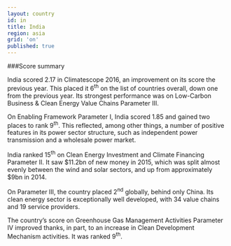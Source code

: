 ```yaml
---
layout: country
id: in
title: India
region: asia
grid: 'on'
published: true
---
```




###Score summary

India scored 2.17 in Climatescope 2016, an improvement on its score the previous year. This placed it 6<sup>th</sup> on the list of countries overall, down one from the previous year. Its strongest performance was on Low-Carbon Business & Clean Energy Value Chains Parameter III.

On Enabling Framework Parameter I, India scored 1.85 and gained two places to rank 9<sup>th</sup>. This reflected, among other things, a number of positive features in its power sector structure, such as independent power transmission and a wholesale power market.

India ranked 15<sup>th</sup> on Clean Energy Investment and Climate Financing Parameter II. It saw $11.2bn of new money in 2015, which was split almost evenly between the wind and solar sectors, and up from approximately $9bn in 2014.

On Parameter III, the country placed 2<sup>nd</sup> globally, behind only China. Its clean energy sector is exceptionally well developed, with 34 value chains and 19 service providers. 

The country’s score on Greenhouse Gas Management Activities Parameter IV improved thanks, in part, to an increase in Clean Development Mechanism activities. It was ranked 9<sup>th</sup>.




